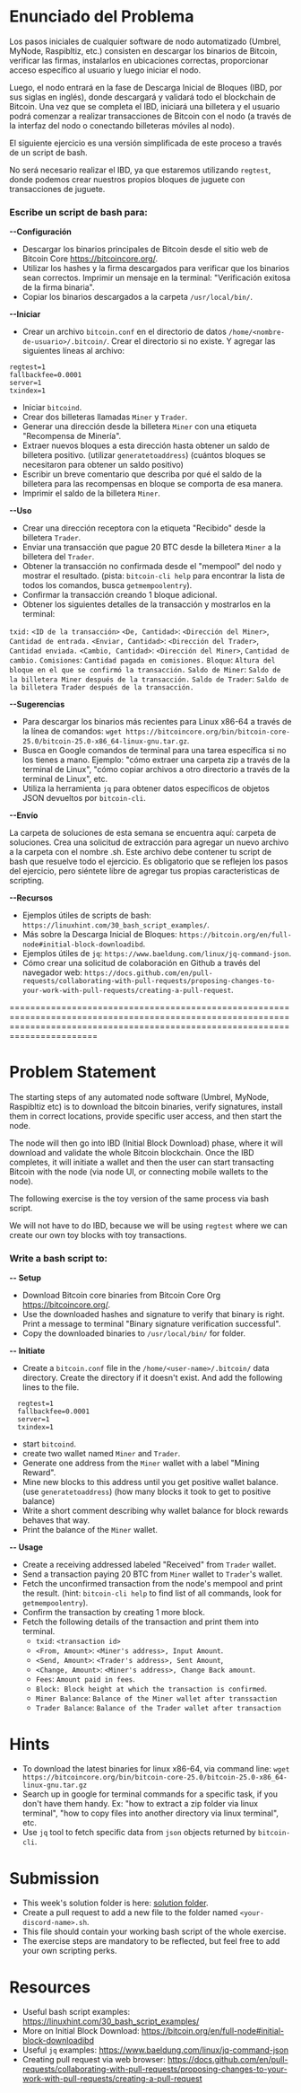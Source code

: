 # Enunciado del Problema

Los pasos iniciales de cualquier software de nodo automatizado (Umbrel, MyNode, Raspibltiz, etc.) consisten en descargar los binarios de Bitcoin, verificar las firmas, instalarlos en ubicaciones correctas, proporcionar acceso específico al usuario y luego iniciar el nodo.

Luego, el nodo entrará en la fase de Descarga Inicial de Bloques (IBD, por sus siglas en inglés), donde descargará y validará todo el blockchain de Bitcoin. Una vez que se completa el IBD, iniciará una billetera y el usuario podrá comenzar a realizar transacciones de Bitcoin con el nodo (a través de la interfaz del nodo o conectando billeteras móviles al nodo).

El siguiente ejercicio es una versión simplificada de este proceso a través de un script de bash.

No será necesario realizar el IBD, ya que estaremos utilizando `regtest`, donde podemos crear nuestros propios bloques de juguete con transacciones de juguete.

### Escribe un script de bash para:
**--Configuración**

- Descargar los binarios principales de Bitcoin desde el sitio web de Bitcoin Core https://bitcoincore.org/.
- Utilizar los hashes y la firma descargados para verificar que los binarios sean correctos. Imprimir un mensaje en la terminal: "Verificación exitosa de la firma binaria".
- Copiar los binarios descargados a la carpeta `/usr/local/bin/`.

**--Iniciar**

- Crear un archivo `bitcoin.conf` en el directorio de datos `/home/<nombre-de-usuario>/.bitcoin/`. Crear el directorio si no existe. Y agregar las siguientes líneas al archivo:

```
regtest=1
fallbackfee=0.0001
server=1
txindex=1
```
- Iniciar `bitcoind`.
- Crear dos billeteras llamadas `Miner` y `Trader`.
- Generar una dirección desde la billetera `Miner` con una etiqueta "Recompensa de Minería".
- Extraer nuevos bloques a esta dirección hasta obtener un saldo de billetera positivo. (utilizar `generatetoaddress`) (cuántos bloques se necesitaron para obtener un saldo positivo)
- Escribir un breve comentario que describa por qué el saldo de la billetera para las recompensas en bloque se comporta de esa manera.
- Imprimir el saldo de la billetera `Miner`.
  
**--Uso**

- Crear una dirección receptora con la etiqueta "Recibido" desde la billetera `Trader`.
- Enviar una transacción que pague 20 BTC desde la billetera `Miner` a la billetera del `Trader`.
- Obtener la transacción no confirmada desde el "mempool" del nodo y mostrar el resultado. (pista: `bitcoin-cli help` para encontrar la lista de todos los comandos, busca `getmempoolentry`).
- Confirmar la transacción creando 1 bloque adicional.
- Obtener los siguientes detalles de la transacción y mostrarlos en la terminal:

`txid:` `<ID de la transacción>`
`<De, Cantidad>`: `<Dirección del Miner>`, `Cantidad de entrada.`
`<Enviar, Cantidad>`: `<Dirección del Trader>`, `Cantidad enviada.`
`<Cambio, Cantidad>`: `<Dirección del Miner>`, `Cantidad de cambio.`
`Comisiones`: `Cantidad pagada en comisiones.`
`Bloque`: `Altura del bloque en el que se confirmó la transacción.`
`Saldo de Miner`: `Saldo de la billetera Miner después de la transacción.`
`Saldo de Trader`: `Saldo de la billetera Trader después de la transacción.`

**--Sugerencias**

- Para descargar los binarios más recientes para Linux x86-64 a través de la línea de comandos: `wget https://bitcoincore.org/bin/bitcoin-core-25.0/bitcoin-25.0-x86_64-linux-gnu.tar.gz`.
- Busca en Google comandos de terminal para una tarea específica si no los tienes a mano. Ejemplo: "cómo extraer una carpeta zip a través de la terminal de Linux", "cómo copiar archivos a otro directorio a través de la terminal de Linux", etc.
- Utiliza la herramienta `jq` para obtener datos específicos de objetos JSON devueltos por `bitcoin-cli`.

**--Envío**

La carpeta de soluciones de esta semana se encuentra aquí: carpeta de soluciones.
Crea una solicitud de extracción para agregar un nuevo archivo a la carpeta con el nombre <tu-nombre-en-Discord>.sh.
Este archivo debe contener tu script de bash que resuelve todo el ejercicio.
Es obligatorio que se reflejen los pasos del ejercicio, pero siéntete libre de agregar tus propias características de scripting.

**--Recursos**

- Ejemplos útiles de scripts de bash: `https://linuxhint.com/30_bash_script_examples/`.
- Más sobre la Descarga Inicial de Bloques: `https://bitcoin.org/en/full-node#initial-block-downloadibd`.
- Ejemplos útiles de `jq`: `https://www.baeldung.com/linux/jq-command-json`.
- Cómo crear una solicitud de colaboración en Github a través del navegador web: `https://docs.github.com/en/pull-requests/collaborating-with-pull-requests/proposing-changes-to-your-work-with-pull-requests/creating-a-pull-request`.

===================================================================================================================================================================================

# Problem Statement

The starting steps of any automated node software (Umbrel, MyNode, Raspibltiz etc) is to download the bitcoin binaries, verify signatures, install them in correct locations, provide specific user access, and then start the node.

The node will then go into IBD (Initial Block Download) phase, where it will download and validate the whole Bitcoin blockchain. Once the IBD completes, it will initiate a wallet and then the user can start transacting Bitcoin with the node (via node UI, or connecting mobile wallets to the node).

The following exercise is the toy version of the same process via bash script.

We will not have to do IBD, because we will be using `regtest` where we can create our own toy blocks with toy transactions.

### Write a bash script to:
 **-- Setup**
 - Download Bitcoin core binaries from Bitcoin Core Org https://bitcoincore.org/.
 - Use the downloaded hashes and signature to verify that binary is right. Print a message to terminal "Binary signature verification successful".
 - Copy the downloaded binaries to `/usr/local/bin/` for folder.

 **-- Initiate**
 - Create a `bitcoin.conf` file in the `/home/<user-name>/.bitcoin/` data directory. Create the directory if it doesn't exist. And add the following lines to the file.
  ```
    regtest=1
    fallbackfee=0.0001
    server=1
    txindex=1
  ```
  - start `bitcoind`.
  - create two wallet named `Miner` and `Trader`.
  - Generate one address from the `Miner` wallet with a label "Mining Reward".
  - Mine new blocks to this address until you get positive wallet balance. (use `generatetoaddress`) (how many blocks it took to get to positive balance)
  - Write a short comment describing why wallet balance for block rewards behaves that way.
  - Print the balance of the `Miner` wallet.

  **-- Usage**
  - Create a receiving addressed labeled "Received" from `Trader` wallet.
  - Send a transaction paying 20 BTC from `Miner` wallet to `Trader`'s wallet.
  - Fetch the unconfirmed transaction from the node's mempool and print the result. (hint: `bitcoin-cli help` to find list of all commands, look for `getmempoolentry`).
  - Confirm the transaction by creating 1 more block.
  - Fetch the following details of the transaction and print them into terminal.
    - `txid`: `<transaction id>`
    - `<From, Amount>`: `<Miner's address>, Input Amount`.
    - `<Send, Amount>`: `<Trader's address>, Sent Amount`,
    - `<Change, Amount>`: `<Miner's address>, Change Back amount`.
    - `Fees`: `Amount paid in fees`.
    - `Block: Block height at which the transaction is confirmed`.
    - `Miner Balance`: `Balance of the Miner wallet after transsaction`
    - `Trader Balance`: `Balance of the Trader wallet after transaction`

# Hints

- To download the latest binaries for linux x86-64, via command line: `wget https://bitcoincore.org/bin/bitcoin-core-25.0/bitcoin-25.0-x86_64-linux-gnu.tar.gz`
- Search up in google for terminal commands for a specific task, if you don't have them handy. Ex: "how to extract a zip folder via linux terminal", "how to copy files into another directory via linux terminal", etc.
- Use `jq` tool to fetch specific data from `json` objects returned by `bitcoin-cli`.

# Submission

 - This week's solution folder is here: [solution folder](/ejercicios/semana1/soluciones/).
 - Create a pull request to add a new file to the folder named `<your-discord-name>.sh`.
 - This file should contain your working bash script of the whole exercise.
 - The exercise steps are mandatory to be reflected, but feel free to add your own scripting perks. 


# Resources

 - Useful bash script examples: https://linuxhint.com/30_bash_script_examples/
 - More on Initial Block Download: https://bitcoin.org/en/full-node#initial-block-downloadibd
 - Useful `jq` examples: https://www.baeldung.com/linux/jq-command-json
 - Creating pull request via web browser: https://docs.github.com/en/pull-requests/collaborating-with-pull-requests/proposing-changes-to-your-work-with-pull-requests/creating-a-pull-request
